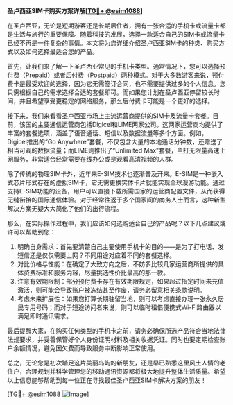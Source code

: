 **圣卢西亚SIM卡购买方案详解[[TG💪+ @esim1088](https://t.me/s/esim1088)]**

在圣卢西亚，无论是短期游客还是长期居住者，拥有一张合适的手机卡或流量卡都是生活与旅行的重要保障。随着科技的发展，选择一款适合自己的SIM卡或流量卡已经不再是一件复杂的事情。本文将为您详细介绍圣卢西亚SIM卡的种类、购买方式以及如何选择最适合您的产品。

首先，让我们来了解一下圣卢西亚常见的手机卡类型。通常情况下，您可以选择预付费（Prepaid）或者后付费（Postpaid）两种模式。对于大多数游客来说，预付费卡是最受欢迎的选择，因为它无需签订合同，也不需要提供过多的个人信息。您只需根据自己的需求选择合适的套餐即可。而如果您计划在圣卢西亚停留较长时间，并且希望享受更稳定的网络服务，那么后付费卡可能是一个更好的选择。

接下来，我们来看看圣卢西亚市场上主流运营商提供的SIM卡及流量卡套餐。目前，该国的主要通信运营商包括Digicel和LIME两家公司。这两家运营商均提供了丰富的套餐选项，涵盖了语音通话、短信以及数据流量等多个方面。例如，Digicel推出的“Go Anywhere”套餐，不仅包含大量的本地通话分钟数，还赠送了相当可观的数据流量；而LIME则推出了“Unlimited Max”套餐，主打无限量高速上网服务，非常适合经常需要在线办公或是观看高清视频的人群。

除了传统的物理SIM卡外，近年来E-SIM技术也逐渐普及开来。E-SIM是一种嵌入式芯片形式存在的虚拟SIM卡，它无需更换实体卡片就能实现全球漫游功能。通过支持E-SIM功能的设备，用户可以直接下载所需国家的运营商配置文件，从而获得无缝衔接的国际通信体验。对于经常往返于多个国家间的商务人士而言，这种新型解决方案无疑大大简化了他们的出行流程。

那么，在实际操作过程中，我们应该如何选购适合自己的产品呢？以下几点建议或许可以帮助到您：
1. 明确自身需求：首先要清楚自己主要使用手机卡的目的——是为了打电话、发短信还是仅仅需要上网？不同用途对应着不同的套餐选择。
2. 对比价格与性能：在确定了大致方向之后，不妨多比较几家运营商所提供的具体资费标准和服务内容，尽量挑选性价比最高的那一款。
3. 注意有效期限制：部分预付费卡存在有效期限规定，如果超过指定时间未充值激活，则可能会导致账户被冻结甚至作废，请务必留意相关条款说明。
4. 考虑未来扩展性：如果您打算长期驻留当地，则可以考虑直接办理一张永久居民专用号码；而对于短途访问者来说，则可以临时租借便携式Wi-Fi路由器以满足即时通讯需求。

最后提醒大家，在购买任何类型的手机卡之前，请务必确保所选产品符合当地法律法规要求，并妥善保管好个人身份证明材料及相关收据凭证。同时也要定期检查账户余额情况，避免因欠费而导致服务中断影响正常使用。

总之，无论您是初次踏足这片美丽岛屿的新朋友，还是早已熟悉这里风土人情的老住户，合理规划并科学管理您的移动通讯资源都将极大地提升整体生活质量。希望以上信息能够帮助到每一位正在寻找最佳圣卢西亚SIM卡解决方案的朋友！

[[TG💪+ @esim1088](https://t.me/s/esim1088) ![Image](https://i.postimg.cc/4NQfJmqS/Snipaste-2025-05-13-00-14-12.png)]